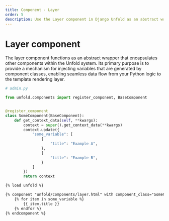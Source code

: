 ```yaml
---
title: Component - Layer
order: 5
description: Use the Layer component in Django Unfold as an abstract wrapper to inject variables from component classes into templates, enabling seamless data flow between Python logic and template rendering.
---
```


# Layer component

The layer component functions as an abstract wrapper that encapsulates other components within the Unfold system. Its primary purpose is to provide a mechanism for injecting variables that are generated by component classes, enabling seamless data flow from your Python logic to the template rendering layer.

```python
# admin.py

from unfold.components import register_component, BaseComponent


@register_component
class SomeComponent(BaseComponent):
    def get_context_data(self, **kwargs):
        context = super().get_context_data(**kwargs)
        context.update({
            "some_variable": [
                {
                    "title": "Example A",
                },
                {
                    "title": "Example B",
                }
            ]
        })
        return context
```

```html
{% load unfold %}

{% component "unfold/components/layer.html" with component_class="SomeComponent" %}
    {% for item in some_variable %}
        {{ item.title }}
    {% endfor %}
{% endcomponent %}
```
